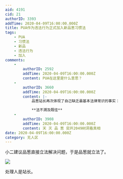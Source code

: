 ```yaml
---
aid: 4191
cid: 21
authorID: 3393
addTime: 2020-04-09T16:00:00.000Z
title: PUA作为违法行为正式加入新品葱习惯法
tags:
    - PUA
    - 习惯法
    - 新品
    - 违法行为
    - 加入
comments:
    -
        authorID: 2592
        addTime: 2020-04-09T16:00:00.000Z
        content: PUA在这里是什么意思？
    -
        authorID: 3660
        addTime: 2020-04-09T16:00:00.000Z
        content: |-
            品葱站长再次体现了自己缺乏最基本法律常识的事实：

            **法不溯及既往**
    -
        authorID: 3908
        addTime: 2020-04-09T16:00:00.000Z
        content: 天 灭 品 葱 突开2049树洞看真相
date: 2020-04-09T16:00:00.000Z
category: 无人区
---
```


小二建议品葱直接立法解决问题，于是品葱就立法了。

![](https://i.imgur.com/IAfN0Fj.jpg)

处理人是站长。
